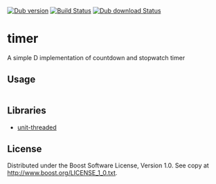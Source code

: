 [![Dub version](https://img.shields.io/dub/v/timer.svg)](https://code.dlang.org/packages/timer)
[![Build Status](https://travis-ci.org/o3o/timer.svg?branch=master)](https://travis-ci.org/o3o/timer)
[![Dub download Status](https://img.shields.io/dub/dt/timer.svg)](https://code.dlang.org/packages/timer)


# timer
A simple D implementation of countdown and stopwatch timer


## Usage
```

```


## Libraries
* [unit-threaded](https://github.com/atilaneves/unit-threaded.git)

## License
Distributed under the Boost Software License, Version 1.0.
See copy at http://www.boost.org/LICENSE_1_0.txt.
